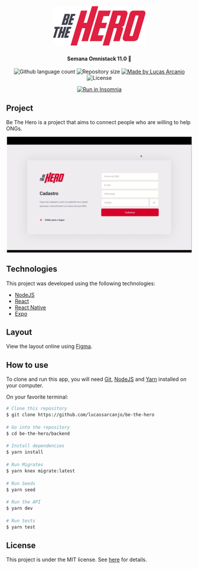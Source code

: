 <h1 align="center">
    <img alt="Be The Hero" title="#BeTheHero" src=".github/logo.svg" width="250px" />
</h1>

<h4 align="center">
    Semana Omnistack 11.0 🚀
</h4>

<p align="center">
    <img src="https://img.shields.io/github/languages/count/lucassarcanjo/be-the-hero?color=%2304D361" alt="Github language count">
    <img src="https://img.shields.io/github/repo-size/lucassarcanjo/be-the-hero" alt="Repository size">
    <a href="https://www.linkedin.com/in/lucas-arcanjo/">
        <img src="https://img.shields.io/badge/made%20by-LucasArcanjo-%2304D361" alt="Made by Lucas Arcanjo">
    </a>
    <img src="https://img.shields.io/badge/license-MIT-brightgreen" alt="License">
</p>

<p align="center">
    <a href="https://insomnia.rest/run/?label=Be%20the%20Hero&uri=https%3A%2F%2Fgithub.com%2Flucassarcanjo%2Fbe-the-hero%2Fblob%2Fmaster%2Finsomnia.json" target="_blank" >
        <img src="https://insomnia.rest/images/run.svg" alt="Run in Insomnia">
    </a>
</p>

## Project

Be The Hero is a project that aims to connect people who are willing to help ONGs.
<p align="center">
    <img alt="Desktop preview" src=".github/Desktop.gif" width="500px">
</p>

## Technologies

This project was developed using the following technologies:

- [NodeJS][nodejs]
- [React](https://reactjs.org)
- [React Native](https://facebook.github.io/react-native)
- [Expo](https://expo.io)

## Layout

View the layout online using [Figma](https://www.figma.com/file/2C2yvw7jsCOGmaNUDftX9n/Be-The-Hero---OmniStack-11).

## How to use

To clone and run this app, you will need [Git][git], [NodeJS][nodejs] and [Yarn][yarn] installed on your computer.

On your favorite terminal:

```sh
# Clone this repository
$ git clone https://github.com/lucassarcanjo/be-the-hero

# Go into the repository
$ cd be-the-hero/backend

# Install dependencies
$ yarn install

# Run Migrates
$ yarn knex migrate:latest 

# Run Seeds
$ yarn seed

# Run the API
$ yarn dev

# Run tests
$ yarn test
```

## License

This project is under the MIT license. See [here](license.md) for details.

[nodejs]: https://nodejs.org/
[yarn]: https://yarnpkg.com/
[git]: https://git-scm.com

<!-- Projeto desenvolvido na Semana Omnistack 11 promovida pela Rocketseat. O projeto consiste em uma plataforma de ONGs onde pessoas podem visualizar e ajudar nos custos de cada incidente/caso onde a ONG atuou. A plataforma é composta por uma RestAPI desenvolvida em NodeJS que faz a interface com um frontend desenvolvido em ReactJS (para acesso das ONGs) e também uma aplicação mobile multiplataforma desenvolvida em React Native onde cada usuário pode acompanhar os casos lançados e entrar em contato através do email ou whatsapp. -->

